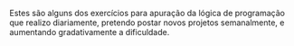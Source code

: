 Estes são alguns dos exercícios para apuração da lógica de programação que realizo diariamente, pretendo postar novos projetos semanalmente, e aumentando gradativamente a dificuldade.